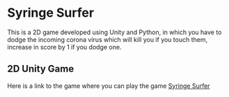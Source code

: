 # Syringe Surfer
This is a 2D game developed using Unity and Python, in which you have to dodge the incoming corona virus which will kill you if you touch them, increase in score by 1 if you dodge one.
## 2D Unity Game
Here is a link to the game where you can play the game [Syringe Surfer](https://rohan123rd.itch.io/corona-killer)
